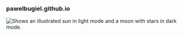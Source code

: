 ### pawelbugiel.github.io

<picture>
  <source media="(prefers-color-scheme: dark)" srcset="https://en.wikipedia.org/wiki/Nebula">
  <source media="(prefers-color-scheme: light)" srcset="https://en.wikipedia.org/wiki/Nebula">
  <img alt="Shows an illustrated sun in light mode and a moon with stars in dark mode." src="https://user-images.githubusercontent.com/25423296/163456779-a8556205-d0a5-45e2-ac17-42d089e3c3f8.png">
</picture>
